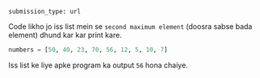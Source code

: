 ```ngMeta
submission_type: url
```

Code likho jo iss list mein se `second maximum element` (doosra sabse bada element) dhund kar kar print kare.

```python
numbers = [50, 40, 23, 70, 56, 12, 5, 10, 7]
```

Iss list ke liye apke program ka output `56` hona chaiye.
